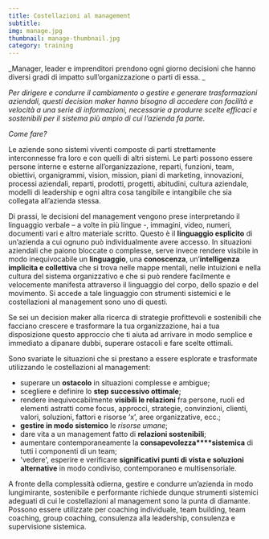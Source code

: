 ```yaml
---
title: Costellazioni al management
subtitle:
img: manage.jpg
thumbnail: manage-thumbnail.jpg
category: training
---
```



_Manager, leader e imprenditori prendono ogni giorno decisioni che hanno diversi gradi di impatto sull’organizzazione o parti di essa. _

_Per dirigere e condurre il cambiamento o gestire e generare trasformazioni aziendali, questi decision maker hanno bisogno di accedere con facilità e velocità a una serie di informazioni, necessarie a produrre scelte efficaci e sostenibili per il sistema più ampio di cui l’azienda fa parte._

_Come fare?_

Le aziende sono sistemi viventi composte di parti strettamente interconnesse fra loro e con quelli di altri sistemi.
Le parti possono essere persone interne e esterne all’organizzazione, reparti, funzioni, team, obiettivi, organigrammi, vision, mission, piani di marketing, innovazioni, processi aziendali, reparti, prodotti, progetti, abitudini, cultura aziendale, modelli di leadership e ogni altra cosa tangibile e intangibile che sia collegata all’azienda stessa.

Di prassi, le decisioni del management vengono prese interpretando il linguaggio verbale – a volte in più lingue -, immagini, video, numeri, documenti vari e altro materiale scritto. Questo è il **linguaggio esplicito** di un’azienda a cui ognuno può individualmente avere accesso.
In situazioni aziendali che paiono bloccate o complesse, serve invece rendere visibile in modo inequivocabile un **linguaggio**, una **conoscenza**, un’**intelligenza implicita e collettiva** che si trova nelle mappe mentali, nelle intuizioni e nella cultura del sistema organizzativo e che si può rendere facilmente e velocemente manifesta attraverso il linguaggio del corpo, dello spazio e del movimento.
Si accede a tale linguaggio con strumenti sistemici e le costellazioni al management sono uno di questi.

Se sei un decision maker alla ricerca di strategie profittevoli e sostenibili che facciano crescere e trasformare la tua organizzazione, hai a tua disposizione questo approccio che ti aiuta ad arrivare in modo semplice e immediato a dipanare dubbi, superare ostacoli e fare scelte ottimali.

Sono svariate le situazioni che si prestano a essere esplorate e trasformate utilizzando le costellazioni al management:

* superare un **ostacolo** in situazioni complesse e ambigue;
* scegliere e definire lo **step successivo ottimale**; 
* rendere inequivocabilmente **visibili le relazioni** fra persone, ruoli ed elementi astratti come focus, approcci, strategie, convinzioni, clienti, valori, soluzioni, fattori e risorse ‘x’, aree organizzative, ecc.;
* **gestire in modo sistemico** le _risorse umane_;
* dare vita a un management fatto di **relazioni sostenibili**;
* aumentare contemporaneamente la **consapevolezza****sistemica** di tutti i componenti di un team;
* 'vedere', esperire e verificare **significativi punti di vista e soluzioni alternative** in modo condiviso, contemporaneo e multisensoriale.

A fronte della complessità odierna, gestire e condurre un’azienda in modo lungimirante, sostenibile e performante richiede dunque strumenti sistemici adeguati di cui le costellazioni al management sono la punta di diamante. 
Possono essere utilizzate per coaching individuale, team building, team coaching, group coaching, consulenza alla leadership, consulenza e supervisione sistemica.

